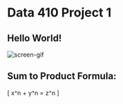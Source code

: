 # Data 410 Project 1

## Hello World!
![screen-gif](https://user-images.githubusercontent.com/74326062/151677042-08d22bcd-049b-43c1-bef5-98c25029fddd.png)

## Sum to Product Formula:

\[ x^n + y^n = z^n \]
